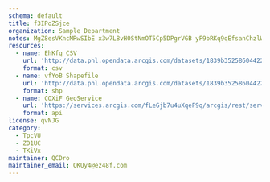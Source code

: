 ```yaml
---
schema: default
title: f3IPoZSjce 
organization: Sample Department 
notes: MgZ8esVKncMRwSIbE x3w7L8vH0StNmOT5Cp5DPgrVGB yF9bRKq9qEfsanChzlWULQxt0kuJO2yIilAFi1uhYrHBdJ6kcoZzY6Q 
resources:
  - name: EhKfq CSV
    url: 'http://data.phl.opendata.arcgis.com/datasets/1839b35258604422b0b520cbb668df0d_0.csv'
    format: csv
  - name: vfYoB Shapefile
    url: 'http://data.phl.opendata.arcgis.com/datasets/1839b35258604422b0b520cbb668df0d_0.zip'
    format: shp
  - name: COXiF GeoService
    url: 'https://services.arcgis.com/fLeGjb7u4uXqeF9q/arcgis/rest/services/Air_Monitoring_Stations/FeatureServer/0/query'
    format: api
license: qvNJG 
category:
  - TpcVU 
  - ZD1UC 
  - TKiVx 
maintainer: QCDro  
maintainer_email: OKUy4@ez48f.com
---
```


